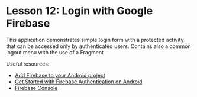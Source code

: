 # Lesson 12: Login with Google Firebase

This application demonstrates simple login form with a protected activity that can be accessed only by authenticated users. Contains also a common logout menu with the use of a Fragment

Useful resources:

- [Add Firebase to your Android project](https://firebase.google.com/docs/android/setup)
- [Get Started with Firebase Authentication on Android](https://firebase.google.com/docs/auth/android/start)
- [Firebase Console](https://console.firebase.google.com/u/0/)
 
